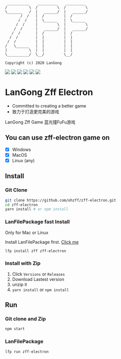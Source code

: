 ```
 __________    _________    _________
/          \  /         \  /         \
\_______   /  |   ______/  |   ______/
       /  /   |  /         |  /
      /  /    |  \______   |  \______
     /  /     |         \  |         \
    /  /      |   ______/  |   ______/
   /  /       |  /         |  /
  /  /        |  |         |  |
 /  /         |  |         |  |
/   \______   |  |         |  |
|          \  |  |         |  |
\__________/  \__/         \__/

Copyright (c) 2020 LanGong
```

![](https://img.shields.io/github/tag/langong-dev/zff-electron.svg)
![](https://img.shields.io/github/release/langong-dev/zff-electron.svg)
![](https://img.shields.io/github/stars/langong-dev/zff-electron.svg)
![](https://img.shields.io/github/forks/langong-dev/zff-electron.svg)
![](https://img.shields.io/badge/state-Service-brightgreen.svg?style=plastic)
![](https://img.shields.io/badge/GitHub-LanGongZff-yellow.svg?style=social&logo=github)

# LanGong Zff Electron

- Committed to creating a better game 
- 致力于打造更完美的游戏

LanGong Zff Game 蓝光撞FuFu游戏 

## You can use zff-electron game on

- [x] Windows
- [x] MacOS
- [x] Linux (any)

## Install

### Git Clone

```bash
git clone https://github.com/ohzff/zff-electron.git
cd zff-electron
yarn install # or npm install
```

### LanFilePackage fast Install

Only for Mac or Linux

Install LanFilePackage first. [Click me](https://github.com/langong-dev/LanFilePackage)

```bash
lfp install zff zff-electron
```

### Install with Zip

1. Click `Versions` or `Releases`
2. Download Lastest version
3. unzip it
4. `yarn install` or `npm install`

## Run

### Git clone and Zip

```bash
npm start
```

### LanFilePackage

```bash
lfp run zff-electron
```


